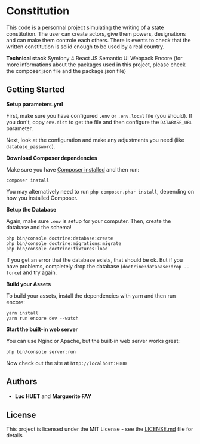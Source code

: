 
# Constitution

This code is a personnal project simulating the writing of a state constitution.
The user can create actors, give them powers, designations and can make them
controle each others.
There is events to check that the written constitution is solid enough to be
used by a real country.

**Technical stack**
Symfony 4
React JS
Semantic UI
Webpack Encore
(for more informations about the packages used in this project, please check
  the composer.json file and the package.json file)

## Getting Started

**Setup parameters.yml**

First, make sure you have configured `.env` or `.env.local`
file (you should). If you don't, copy `env.dist`
to get the file and then configure the `DATABASE_URL` parameter.

Next, look at the configuration and make any adjustments you
need (like `database_password`).

**Download Composer dependencies**

Make sure you have [Composer installed](https://getcomposer.org/download/)
and then run:

```
composer install
```

You may alternatively need to run `php composer.phar install`, depending
on how you installed Composer.

**Setup the Database**

Again, make sure `.env` is setup
for your computer. Then, create the database and the
schema!

```
php bin/console doctrine:database:create
php bin/console doctrine:migrations:migrate
php bin/console doctrine:fixtures:load
```

If you get an error that the database exists, that should
be ok. But if you have problems, completely drop the
database (`doctrine:database:drop --force`) and try again.

**Build your Assets**

To build your assets, install the dependencies with yarn and then
run encore:

```
yarn install
yarn run encore dev --watch
```

**Start the built-in web server**

You can use Nginx or Apache, but the built-in web server works
great:

```
php bin/console server:run
```

Now check out the site at `http://localhost:8000`

## Authors

* **Luc HUET** and **Marguerite FAY**

## License

This project is licensed under the MIT License - see the [LICENSE.md](LICENSE.md) file for details
